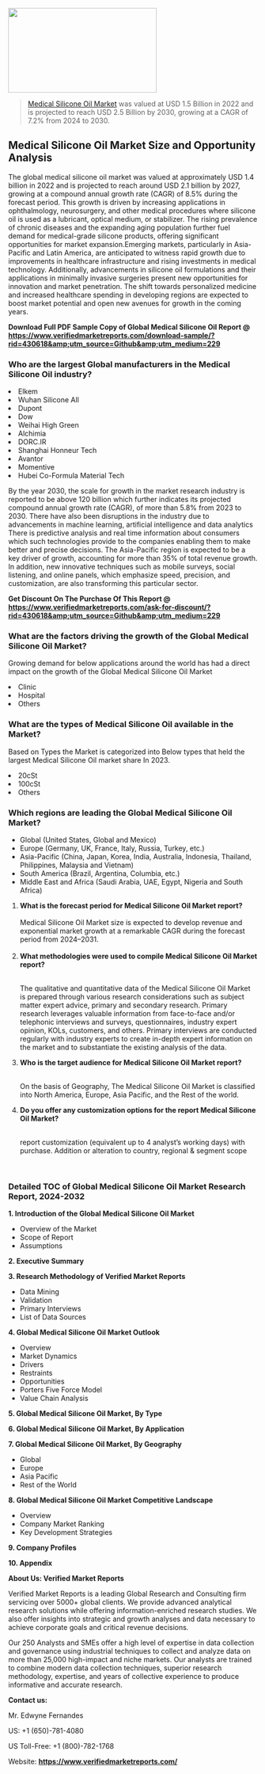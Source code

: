 <img src="https://ffe5etoiles.com/wp-content/uploads/2024/12/MST1-300x171.png" alt="" width="300" height="171" class="alignnone size-medium wp-image-20088" /><blockquote><p><p><a href="https://www.verifiedmarketreports.com/download-sample/?rid=430618&utm_source=Github&utm_medium=229" target="_blank">Medical Silicone Oil Market</a> was valued at USD 1.5 Billion in 2022 and is projected to reach USD 2.5 Billion by 2030, growing at a CAGR of 7.2% from 2024 to 2030.</p></blockquote><p><h2>Medical Silicone Oil Market Size and Opportunity Analysis</h2>The global medical silicone oil market was valued at approximately USD 1.4 billion in 2022 and is projected to reach around USD 2.1 billion by 2027, growing at a compound annual growth rate (CAGR) of 8.5% during the forecast period. This growth is driven by increasing applications in ophthalmology, neurosurgery, and other medical procedures where silicone oil is used as a lubricant, optical medium, or stabilizer. The rising prevalence of chronic diseases and the expanding aging population further fuel demand for medical-grade silicone products, offering significant opportunities for market expansion.Emerging markets, particularly in Asia-Pacific and Latin America, are anticipated to witness rapid growth due to improvements in healthcare infrastructure and rising investments in medical technology. Additionally, advancements in silicone oil formulations and their applications in minimally invasive surgeries present new opportunities for innovation and market penetration. The shift towards personalized medicine and increased healthcare spending in developing regions are expected to boost market potential and open new avenues for growth in the coming years.</p><p class=""><strong>Download Full PDF Sample Copy of Global Medical Silicone Oil Report @ <a href="https://www.verifiedmarketreports.com/download-sample/?rid=430618&amp;utm_source=Github&amp;utm_medium=229" target="_blank">https://www.verifiedmarketreports.com/download-sample/?rid=430618&amp;utm_source=Github&amp;utm_medium=229</a></strong></p><h3 id="" class="">Who are the largest Global manufacturers in the Medical Silicone Oil industry?</h3><p><li>Elkem</li><li> Wuhan Silicone All</li><li> Dupont</li><li> Dow</li><li> Weihai High Green</li><li> Alchimia</li><li> DORC.IR</li><li> Shanghai Honneur Tech</li><li> Avantor</li><li> Momentive</li><li> Hubei Co-Formula Material Tech</li></p><div class=""><div class="" dir="" data-message-author-role="" data-message-id="" data-message-model-slug=""><div class=""><div class=""><div class=""><div class="" dir="" data-message-author-role="" data-message-id="" data-message-model-slug=""><div class=""><div class=""><p>By the year 2030, the scale for growth in the market research industry is reported to be above 120 billion which further indicates its projected compound annual growth rate (CAGR), of more than 5.8% from 2023 to 2030. There have also been disruptions in the industry due to advancements in machine learning, artificial intelligence and data analytics There is predictive analysis and real time information about consumers which such technologies provide to the companies enabling them to make better and precise decisions. The Asia-Pacific region is expected to be a key driver of growth, accounting for more than 35% of total revenue growth. In addition, new innovative techniques such as mobile surveys, social listening, and online panels, which emphasize speed, precision, and customization, are also transforming this particular sector.</p><p><strong>Get Discount On The Purchase Of This Report @&nbsp; <a href="https://www.verifiedmarketreports.com/ask-for-discount/?rid=430618&amp;utm_source=Github&amp;utm_medium=229" target="_blank">https://www.verifiedmarketreports.com/ask-for-discount/?rid=430618&amp;utm_source=Github&amp;utm_medium=229</a></strong></p></div></div></div></div></div></div></div></div><h3 id="" class="">What are the factors driving the growth of the Global Medical Silicone Oil Market?</h3><p id="" class="">Growing demand for below applications around the world has had a direct impact on the growth of the Global Medical Silicone Oil Market</p><p id="" class=""><li>Clinic</li><li> Hospital</li><li> Others</li></p><h3 id="" class="">What are the types of Medical Silicone Oil available in the Market?</h3><p id="" class="">Based on Types the Market is categorized into Below types that held the largest Medical Silicone Oil market share In 2023.</p><p id="" class=""><li>20cSt</li><li> 100cSt</li><li> Others</li></p><h3 id="" class="">Which regions are leading the Global Medical Silicone Oil Market?</h3><ul><li>Global (United States, Global and Mexico)</li><li>Europe (Germany, UK, France, Italy, Russia, Turkey, etc.)</li><li>Asia-Pacific (China, Japan, Korea, India, Australia, Indonesia, Thailand, Philippines, Malaysia and Vietnam)</li><li>South America (Brazil, Argentina, Columbia, etc.)</li><li>Middle East and Africa (Saudi Arabia, UAE, Egypt, Nigeria and South Africa)</li></ul><p><ol><li><strong>What is the forecast period for Medical Silicone Oil Market report?<br /></strong><br /><span data-sheets-root="1" data-sheets-value="{&quot;1&quot;:2,&quot;2&quot;:&quot;XXXX size is expected to develop revenue and exponential market growth at a remarkable CAGR during the forecast period from 2024&ndash;2030.&quot;}" data-sheets-userformat="{&quot;2&quot;:12674,&quot;4&quot;:{&quot;1&quot;:2,&quot;2&quot;:16776960},&quot;10&quot;:2,&quot;11&quot;:0,&quot;15&quot;:&quot;Arial&quot;,&quot;16&quot;:12}">Medical Silicone Oil Market size is expected to develop revenue and exponential market growth at a remarkable CAGR during the forecast period from 2024&ndash;2031.</span><br /><br /></li><li><strong>What methodologies were used to compile Medical Silicone Oil Market report?<br /><br /></strong><p>The qualitative and quantitative data of the&nbsp;Medical Silicone Oil Market is prepared through various research considerations such as subject matter expert advice, primary and secondary research. Primary research leverages valuable information from face-to-face and/or telephonic interviews and surveys, questionnaires, industry expert opinion, KOLs, customers, and others. Primary interviews are conducted regularly with industry experts to create in-depth expert information on the market and to substantiate the existing analysis of the data.&nbsp;</p></li><li><strong>Who is the target audience for Medical Silicone Oil Market report?<br /><br /></strong><p>On the basis of Geography, The&nbsp;Medical Silicone Oil Market is classified into North America, Europe, Asia Pacific, and the Rest of the world.</p></li><li><strong>Do you offer any customization options for the report Medical Silicone Oil Market?<br /><br /></strong><p>report customization (equivalent up to 4 analyst&rsquo;s working days) with purchase. Addition or alteration to country, regional &amp; segment scope</p><p>&nbsp;</p></li></ol></p><h3 id="" class="">Detailed TOC of Global Medical Silicone Oil Market Research Report, 2024-2032</h3><p id="" class=""><strong>1. Introduction of the Global Medical Silicone Oil Market</strong></p><ul><li>Overview of the Market</li><li>Scope of Report</li><li>Assumptions</li></ul><p id="" class=""><strong>2. Executive Summary</strong></p><p id="" class=""><strong>3. Research Methodology of&nbsp;Verified Market Reports</strong></p><ul><li>Data Mining</li><li>Validation</li><li>Primary Interviews</li><li>List of Data Sources</li></ul><p id="" class=""><strong>4. Global Medical Silicone Oil Market Outlook</strong></p><ul><li>Overview</li><li>Market Dynamics</li><li>Drivers</li><li>Restraints</li><li>Opportunities</li><li>Porters Five Force Model</li><li>Value Chain Analysis</li></ul><p id="" class=""><strong>5. Global Medical Silicone Oil Market, By&nbsp;Type</strong></p><p id="" class=""><strong>6. Global Medical Silicone Oil Market, By Application</strong></p><p id="" class=""><strong>7. Global Medical Silicone Oil Market, By Geography</strong></p><ul><li>Global</li><li>Europe</li><li>Asia Pacific</li><li>Rest of the World</li></ul><p id="" class=""><strong>8. Global Medical Silicone Oil Market Competitive Landscape</strong></p><ul><li>Overview</li><li>Company Market Ranking</li><li>Key Development Strategies</li></ul><p id="" class=""><strong>9. Company Profiles</strong></p><p id="" class=""><strong>10. Appendix</strong></p><p id="" class=""><strong>About Us: Verified Market Reports</strong></p><p id="" class="">Verified Market Reports is a leading Global Research and Consulting firm servicing over 5000+ global clients. We provide advanced analytical research solutions while offering information-enriched research studies. We also offer insights into strategic and growth analyses and data necessary to achieve corporate goals and critical revenue decisions.</p><p id="" class="">Our 250 Analysts and SMEs offer a high level of expertise in data collection and governance using industrial techniques to collect and analyze data on more than 25,000 high-impact and niche markets. Our analysts are trained to combine modern data collection techniques, superior research methodology, expertise, and years of collective experience to produce informative and accurate research.</p><p id="" class=""><strong>Contact us:</strong></p><p id="" class="">Mr. Edwyne Fernandes</p><p id="" class="">US: +1 (650)-781-4080</p><p id="" class="">US Toll-Free: +1 (800)-782-1768</p><p id="" class="">Website: <a target="" data-test-app-aware-link=""><strong>https://www.verifiedmarketreports.com/</strong></a></p>
